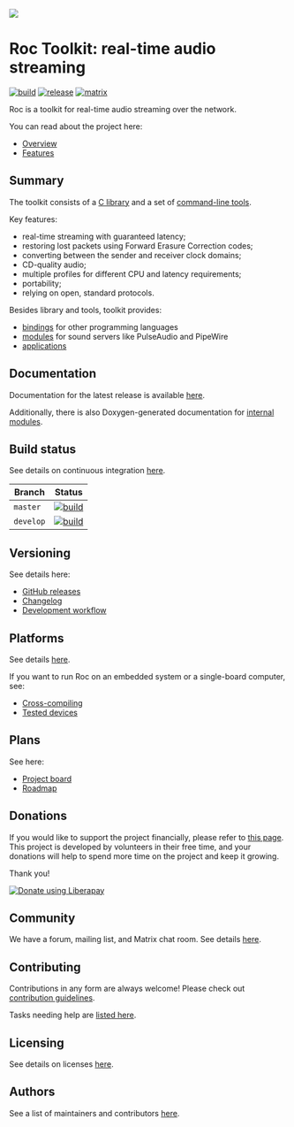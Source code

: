 ![](docs/images/logo.png)

# Roc Toolkit: real-time audio streaming

[![build](https://github.com/roc-streaming/roc-toolkit/actions/workflows/build.yml/badge.svg?branch=master)](https://github.com/roc-streaming/roc-toolkit/actions/workflows/build.yml) [![release](https://img.shields.io/github/release/roc-streaming/roc-toolkit.svg)](https://github.com/roc-streaming/roc-toolkit/releases) [![matrix](https://matrix.to/img/matrix-badge.svg)](https://app.element.io/#/room/#roc-streaming:matrix.org)

Roc is a toolkit for real-time audio streaming over the network.

You can read about the project here:

* [Overview](https://roc-streaming.org/toolkit/docs/about_project/overview.html)
* [Features](https://roc-streaming.org/toolkit/docs/about_project/features.html)

Summary
-------

The toolkit consists of a [C library](https://roc-streaming.org/toolkit/docs/api.html) and a set of [command-line tools](https://roc-streaming.org/toolkit/docs/tools/command_line_tools.html).

Key features:

* real-time streaming with guaranteed latency;
* restoring lost packets using Forward Erasure Correction codes;
* converting between the sender and receiver clock domains;
* CD-quality audio;
* multiple profiles for different CPU and latency requirements;
* portability;
* relying on open, standard protocols.

Besides library and tools, toolkit provides:

* [bindings](https://roc-streaming.org/toolkit/docs/api/bindings.html) for other programming languages
* [modules](https://roc-streaming.org/toolkit/docs/tools/sound_server_modules.html) for sound servers like PulseAudio and PipeWire
* [applications](https://roc-streaming.org/toolkit/docs/tools/applications.html)

Documentation
-------------

Documentation for the latest release is available [here](https://roc-streaming.org/toolkit/docs/).

Additionally, there is also Doxygen-generated documentation for [internal modules](https://roc-streaming.org/toolkit/doxygen/).

Build status
------------

See details on continuous integration [here](https://roc-streaming.org/toolkit/docs/development/continuous_integration.html).

Branch    | Status
--------- | ------
`master`  | [![build](https://github.com/roc-streaming/roc-toolkit/actions/workflows/build.yml/badge.svg?branch=master)](https://github.com/roc-streaming/roc-toolkit/actions/workflows/build.yml)
`develop` | [![build](https://github.com/roc-streaming/roc-toolkit/actions/workflows/build.yml/badge.svg?branch=develop)](https://github.com/roc-streaming/roc-toolkit/actions/workflows/build.yml)

Versioning
----------

See details here:

* [GitHub releases](https://github.com/roc-streaming/roc-toolkit/releases)
* [Changelog](https://roc-streaming.org/toolkit/docs/development/changelog.html)
* [Development workflow](https://roc-streaming.org/toolkit/docs/development/workflow.html)

Platforms
---------

See details [here](https://roc-streaming.org/toolkit/docs/portability.html).

If you want to run Roc on an embedded system or a single-board computer, see:

* [Cross-compiling](https://roc-streaming.org/toolkit/docs/portability/cross_compiling.html)
* [Tested devices](https://roc-streaming.org/toolkit/docs/portability/tested_devices.html)

Plans
-----

See here:

* [Project board](https://github.com/roc-streaming/roc-toolkit/projects/2)
* [Roadmap](https://roc-streaming.org/toolkit/docs/development/roadmap.html)

Donations
---------

If you would like to support the project financially, please refer to [this page](https://roc-streaming.org/toolkit/docs/about_project/sponsors.html). This project is developed by volunteers in their free time, and your donations will help to spend more time on the project and keep it growing.

Thank you!

<a href="https://liberapay.com/roc-streaming"><img alt="Donate using Liberapay" src="https://liberapay.com/assets/widgets/donate.svg"></a>

Community
---------

We have a forum, mailing list, and Matrix chat room. See details [here](https://roc-streaming.org/toolkit/docs/about_project/contacts.html).

Contributing
------------

Contributions in any form are always welcome! Please check out [contribution guidelines](https://roc-streaming.org/toolkit/docs/development/contribution_guidelines.html).

Tasks needing help are [listed here](https://github.com/roc-streaming/roc-toolkit/labels/help%20wanted).

Licensing
---------

See details on licenses [here](https://roc-streaming.org/toolkit/docs/about_project/licensing.html).

Authors
-------

See a list of maintainers and contributors [here](https://roc-streaming.org/toolkit/docs/about_project/authors.html).
